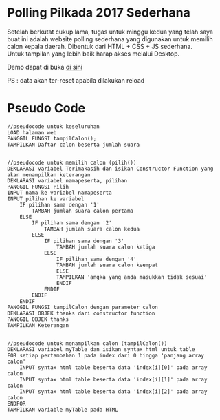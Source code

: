 # Polling Pilkada 2017 Sederhana

Setelah berkutat cukup lama, tugas untuk minggu kedua yang telah saya buat ini adalah website polling sederhana yang digunakan untuk memilih calon kepala daerah. Dibentuk dari HTML + CSS + JS sederhana.  
Untuk tampilan yang lebih baik harap akses melalui Desktop.  

Demo dapat di buka [di sini](https://rawgit.com/anthonyjuan/javascript-week/master/index.html)
  

PS : data akan ter-reset apabila dilakukan reload


# Pseudo Code
```
//pseudocode untuk keseluruhan
LOAD halaman web
PANGGIL FUNGSI tampilCalon();
TAMPILKAN Daftar calon beserta jumlah suara


//pseudocode untuk memilih calon (pilih())
DEKLARASI variabel Terimakasih dan isikan Constructor Function yang akan menampilkan keterangan  
DEKLARASI variabel namapeserta, pilihan  
PANGGIL FUNGSI Pilih   
INPUT nama ke variabel namapeserta  
INPUT pilihan ke variabel  
	IF pilihan sama dengan '1'  
		TAMBAH jumlah suara calon pertama  
	ELSE  
		IF pilihan sama dengan '2'  
			TAMBAH jumlah suara calon kedua  
		ELSE  
			IF pilihan sama dengan '3'  	
				TAMBAH jumlah suara calon ketiga	  
			ELSE
				IF pilihan sama dengan '4'	
				TAMBAH jumlah suara calon keempat  
				ELSE  
				TAMPILKAN 'angka yang anda masukkan tidak sesuai'  
				ENDIF  
			ENDIF  
		ENDIF  
	ENDIF  
PANGGIL FUNGSI tampilCalon dengan parameter calon  
DEKLARASI OBJEK thanks dari constructor function  
PANGGIL OBJEK thanks  
TAMPILKAN Keterangan  


//pseudocode untuk menampilkan calon (tampilCalon())  
DEKLARASI variabel myTable dan isikan syntax html untuk table
FOR setiap pertambahan 1 pada index dari 0 hingga 'panjang array calon'  
	INPUT syntax html table beserta data 'index[i][0]' pada array calon  
	INPUT syntax html table beserta data 'index[i][1]' pada array calon  
	INPUT syntax html table beserta data 'index[i][2]' pada array calon  
ENDFOR  
TAMPILKAN variable myTable pada HTML


```